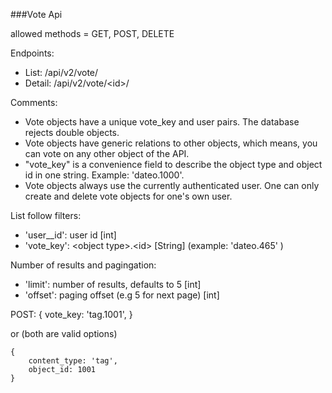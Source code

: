 ###Vote Api

allowed methods = GET, POST, DELETE

Endpoints: 

* List: /api/v2/vote/
* Detail: /api/v2/vote/\<id\>/

Comments:
* Vote objects have a unique vote_key and user pairs. The database rejects double objects.  
* Vote objects have generic relations to other objects, which means, you can vote on any other object of the API.
* "vote_key" is a convenience field to describe the object type and object id in one string. Example: 'dateo.1000'.
* Vote objects always use the currently authenticated user. One can only create and delete vote objects for one's own user.

List follow filters:

* 'user__id': user id [int]
* 'vote_key': \<object type\>.\<id\> [String] (example: 'dateo.465' )

Number of results and pagingation:
* 'limit': number of results, defaults to 5 [int]
* 'offset': paging offset (e.g 5 for next page) [int]


POST:
	{
		vote_key: 'tag.1001',
	}

or (both are valid options)

	{
		content_type: 'tag',
		object_id: 1001
	}

